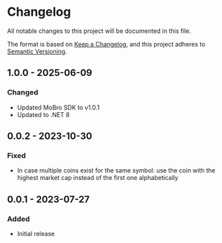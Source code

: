 # Changelog

All notable changes to this project will be documented in this file.

The format is based on [Keep a Changelog](https://keepachangelog.com/en/1.0.0/),
and this project adheres to [Semantic Versioning](https://semver.org/spec/v2.0.0.html).

## 1.0.0 - 2025-06-09

### Changed

- Updated MoBro SDK to v1.0.1
- Updated to .NET 8

## 0.0.2 - 2023-10-30

### Fixed

- In case multiple coins exist for the same symbol: use the coin with the highest market cap instead of the first one
  alphabetically

## 0.0.1 - 2023-07-27

### Added

- Initial release
